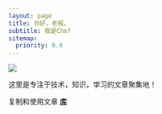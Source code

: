 ```yaml
---
layout: page
title: 你好，老板。
subtitle: 我是Chef
sitemap:
  priority: 0.9
---
```


<img src="{{ '/assets/img/pudhina.jpg' | prepend: site.baseurl }}" id="about-img">

<div id="describe-text">
	<p>这里是专注于技术，知识，学习的文章聚集地！</p>
	<p>复制和使用文章 <strong> <a href="https://github.com/knhash/Pudhina"> 库</a> </strong></p>
</div>